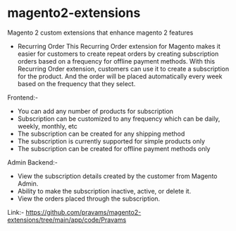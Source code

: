 # magento2-extensions
Magento 2 custom extensions that enhance magento 2 features

- Recurring Order
This Recurring Order extension for Magento makes it easier for customers to create repeat orders by creating subscription orders based on a frequency for offline payment methods.  With this Recurring Order extension, customers can use it to create a subscription for the product. And the order will be placed automatically every week based on the frequency that they select.

Frontend:-

* You can add any number of products for subscription
* Subscription can be customized to any frequency which can be daily, weekly, monthly, etc
* The subscription can be created for any shipping method
* The subscription is currently supported for simple products only
* The subscription can be created for offline payment methods only
 
Admin Backend:-

* View the subscription details created by the customer from Magento Admin.
* Ability to make the subscription inactive, active, or delete it.
* View the orders placed through the subscription.

Link:- https://github.com/pravams/magento2-extensions/tree/main/app/code/Pravams 


